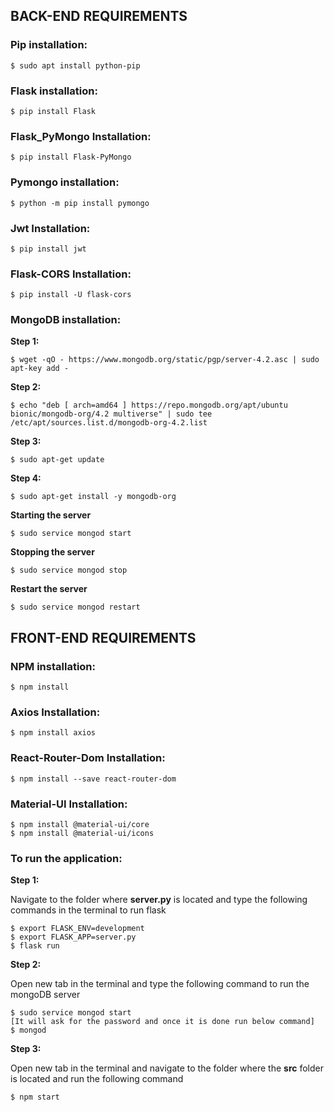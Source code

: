 ## BACK-END REQUIREMENTS

### Pip installation:

```
$ sudo apt install python-pip
```

### Flask installation:

```
$ pip install Flask
```

### Flask_PyMongo Installation:

```
$ pip install Flask-PyMongo
```

### Pymongo installation:

```
$ python -m pip install pymongo
```

### Jwt Installation:

```
$ pip install jwt
```

### Flask-CORS Installation:

```
$ pip install -U flask-cors
```

### MongoDB installation:

**Step 1:**

```
$ wget -qO - https://www.mongodb.org/static/pgp/server-4.2.asc | sudo apt-key add -
```

**Step 2:**

```
$ echo "deb [ arch=amd64 ] https://repo.mongodb.org/apt/ubuntu bionic/mongodb-org/4.2 multiverse" | sudo tee /etc/apt/sources.list.d/mongodb-org-4.2.list
```

**Step 3:**

```
$ sudo apt-get update
```

**Step 4:**

```
$ sudo apt-get install -y mongodb-org
```

**Starting the server**

```
$ sudo service mongod start
```

**Stopping the server**

```
$ sudo service mongod stop
```

**Restart the server**

```
$ sudo service mongod restart
```

## FRONT-END REQUIREMENTS

### NPM installation:

```
$ npm install
```

### Axios Installation:

```
$ npm install axios
```

### React-Router-Dom Installation:

```
$ npm install --save react-router-dom
```

### Material-UI Installation:

```
$ npm install @material-ui/core
$ npm install @material-ui/icons
```

### To run the application:

**Step 1:**

Navigate to the folder where **server.py** is located and type the following commands in the terminal to run flask

```
$ export FLASK_ENV=development 
$ export FLASK_APP=server.py
$ flask run
```

**Step 2:**

Open new tab in the terminal and type the following command to run the mongoDB server

```
$ sudo service mongod start
[It will ask for the password and once it is done run below command]
$ mongod
```

**Step 3:**

Open new tab in the terminal and navigate to the folder where the **src** folder is located and run the following command

```
$ npm start
```

